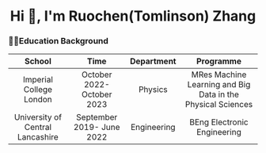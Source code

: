 <h1 align="center">Hi 👋, I'm Ruochen(Tomlinson) Zhang</h1>

### 🧑‍💻Education Background
|School|Time|Department|Programme|
|:----:|:----:|:----:|:----:|
|Imperial College London|October 2022- October 2023|Physics|MRes Machine Learning and Big Data in the Physical Sciences|
|University of Central Lancashire|September 2019- June 2022|Engineering|BEng Electronic Engineering|
